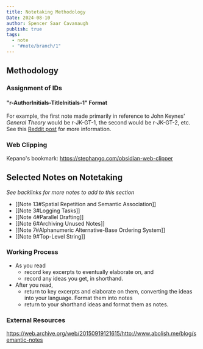 ```yaml
---
title: Notetaking Methodology
Date: 2024-08-10
author: Spencer Saar Cavanaugh
publish: true
tags:
  - note
  - "#note/branch/1"
---
```


## Methodology

### Assignment of IDs

#### "r-AuthorInitials-TitleInitials-1" Format

For example, the first note made primarily in reference to John Keynes' _General Theory_ would be r-JK-GT-1, the second would be r-JK-GT-2, etc. See this [Reddit post](https://www.reddit.com/r/Zettelkasten/comments/1f8hap4/how_i_give_ids_to_my_reference_notes/) for more information.

### Web Clipping

Kepano's bookmark: https://stephango.com/obsidian-web-clipper

## Selected Notes on Notetaking

_See backlinks for more notes to add to this section_

- [[Note 13#Spatial Repetition and Semantic Association]]
- [[Note 3#Logging Tasks]]
- [[Note 4#Parallel Drafting]]
- [[Note 6#Archiving Unused Notes]]
- [[Note 7#Alphanumeric Alternative-Base Ordering System]]
- [[Note 9#Top-Level String]]

### Working Process

- As you read
  - record key excerpts to eventually elaborate on, and
  - record any ideas you get, in shorthand.
- After you read,
  - return to key excerpts and elaborate on them, converting the ideas into your language. Format them into notes
  - return to your shorthand ideas and format them as notes.

### External Resources

https://web.archive.org/web/20150919121615/http://www.abolish.me/blog/semantic-notes
